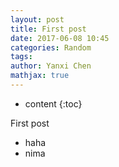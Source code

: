 ```yaml
---
layout: post
title: First post
date: 2017-06-08 10:45
categories: Random
tags:
author: Yanxi Chen
mathjax: true
---
```


* content
{:toc}

First post
* haha
* nima
